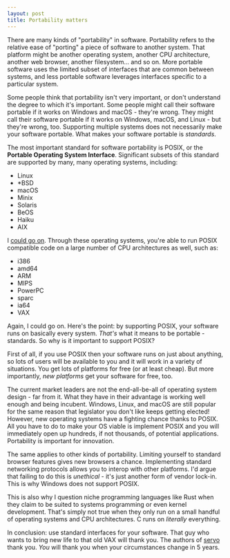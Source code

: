 ```yaml
---
layout: post
title: Portability matters
---
```


There are many kinds of "portability" in software. Portability refers to the
relative ease of "porting" a piece of software to another system. That
platform might be another operating system, another CPU architecture, another
web browser, another filesystem... and so on. More portable software uses the
limited subset of interfaces that are common between systems, and less portable
software leverages interfaces specific to a particular system.

Some people think that portability isn't very important, or don't understand the
degree to which it's important. Some people might call their software portable
if it works on Windows and macOS - they're wrong. They might call their software
portable if it works on Windows, macOS, and Linux - but they're wrong, too.
Supporting multiple systems does not necessarily make your software portable.
What makes your software portable is *standards*.

The most important standard for software portability is POSIX, or the **Portable
Operating System Interface**. Significant subsets of this standard are supported
by many, many operating systems, including:

- Linux
- *BSD
- macOS
- Minix
- Solaris
- BeOS
- Haiku
- AIX

I [could go
on](https://en.wikipedia.org/wiki/POSIX#POSIX-oriented_operating_systems).
Through these operating systems, you're able to run POSIX compatible code on a
large number of CPU architectures as well, such as:

- i386
- amd64
- ARM
- MIPS
- PowerPC
- sparc
- ia64
- VAX

Again, I could go on. Here's the point: by supporting POSIX, your software runs
on basically every system. *That's* what it means to be portable - standards.
So why is it important to support POSIX?

First of all, if you use POSIX then your software runs on just about anything,
so lots of users will be available to you and it will work in a variety of
situations. You get lots of platforms for free (or at least cheap). But more
importantly, *new platforms* get your software for free, too.

The current market leaders are not the end-all-be-all of operating system
design - far from it. What they have in their advantage is working well enough
and being incubent. Windows, Linux, and macOS are still popular for the same
reason that legislator you don't like keeps getting elected! However, new
operating systems have a fighting chance thanks to POSIX. All you have to do to
make your OS viable is implement POSIX and you will immediately open up
hundreds, if not thousands, of potential applications. Portability is important
for innovation.

The same applies to other kinds of portability. Limiting yourself to standard
browser features gives new browsers a chance. Implementing standard networking
protocols allows you to interop with other platforms. I'd argue that failing to
do this is *unethical* - it's just another form of vendor lock-in. This is why
Windows does not support POSIX.

This is also why I question niche programming languages like Rust when they
claim to be suited to systems programming or even kernel development. That's
simply not true when they only run on a small handful of operating systems and
CPU architectures. C runs on *literally* everything.

In conclusion: use standard interfaces for your software. That guy who wants to
bring new life to that old VAX will thank you. The authors of
[servo](https://servo.org/) thank you. *You* will thank you when your
circumstances change in 5 years.
